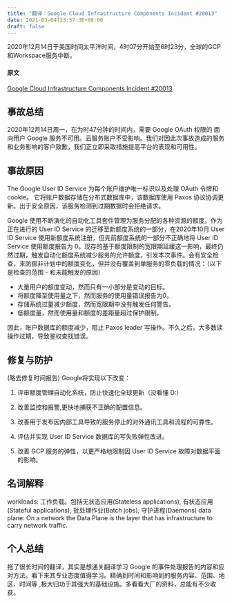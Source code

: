```yaml
---
title: "翻译：Google Cloud Infrastructure Components Incident #20013"
date: 2021-03-04T23:57:36+08:00
draft: false
---
```


2020年12月14日于美国时间太平洋时间，4时07分开始至6时23分，全球的GCP和Workspace服务中断。

<!--more-->

#### 原文

[Google Cloud Infrastructure Components Incident #20013](https://status.cloud.google.com/incident/zall/20013#20013005)

## 事故总结
2020年12月14日周一，在为时47分钟的时间内，需要 Google OAuth 权限的 面向用户 Google 服务不可用。云服务账户不受影响。我们对因此次事故造成的服务和业务影响的客户致歉，我们正立即采取措施提高平台的表现和可用性。

## 事故原因
The Google User ID Service 为每个账户维护唯一标识以及处理 OAuth 令牌和 cookie。 它将账户数据存储在分布式数据库中，该数据库使用 Paxos 协议协调更新。出于安全原因，该服务检测到过期数据时会拒绝请求。


Google 使用不断演化的自动化工具套件管理为服务分配的各种资源的额度。作为正在进行的 User ID Service 的迁移至新额度系统的一部分，在2020年10月 User ID Service 使用新额度系统注册，但先前额度系统的一部分不正确地将 User ID Service 使用额度报告为 0。现存的基于额度限制的宽限期延缓这一影响，最终仍然过期，触发自动化额度系统减少服务的允许额度，引发本次事件。会有安全检查，来防御非计划中的额度变化，但并没有覆盖到单服务的零负载的情况：（以下是检查的范围 - 和未能触发的原因）

- 大量用户的额度变动，然而只有一小部分是变动的目标。
- 将额度降至使用量之下，然而服务的使用量错误报告为0。
- 存储系统过量减少额度，然而宽限期中没有触发任何警告。
- 低额度量，然而使用量和额度的差距量超过保护限制。

因此，账户数据库的额度减少，阻止 Paxos leader 写操作。不久之后，大多数读操作过期，导致鉴权查找错误。

## 修复与防护
(略去修复时间报告)
Google将实现以下改变：

1. 评审额度管理自动化系统，防止快速化全球更新（没看懂 D:）

2. 改善监控和报警,更快地捕获不正确的配置信息。

3. 改善用于发布因内部工具导致的服务停止的对外通讯工具和流程的可靠性。

4. 评估并实现 User ID Service 数据库的写失败弹性改进。

5. 改善 GCP 服务的弹性，以更严格地限制因 User ID Service 故障对数据平面的影响。

## 名词解释
workloads: 工作负载。包括无状态应用(Stateless applications), 有状态应用(Stateful applications), 批处理作业(Batch jobs), 守护进程(Daemons)
data plane: On a network the Data Plane is the layer that has infrastructure to carry network traffic.

## 个人总结
拖了很长时间的翻译，其实是想通关翻译学习 Google 的事件处理报告的内容和应对方法。看下来其专业态度值得学习。精确到时间和影响到的服务内容、范围、地区、时间等
,极大归功于其强大的基础设施。多看看大厂的资料，总能有不少收获。